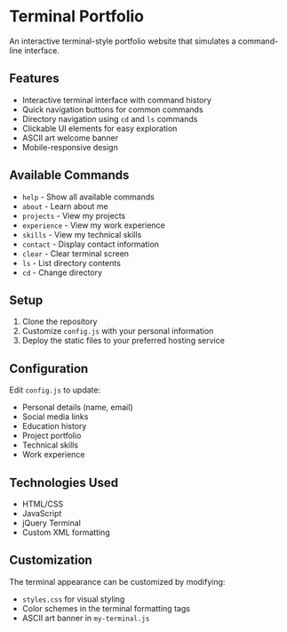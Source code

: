 # Terminal Portfolio

An interactive terminal-style portfolio website that simulates a command-line interface.

## Features

- Interactive terminal interface with command history
- Quick navigation buttons for common commands
- Directory navigation using `cd` and `ls` commands
- Clickable UI elements for easy exploration
- ASCII art welcome banner
- Mobile-responsive design

## Available Commands

- `help` - Show all available commands
- `about` - Learn about me
- `projects` - View my projects
- `experience` - View my work experience
- `skills` - View my technical skills
- `contact` - Display contact information
- `clear` - Clear terminal screen
- `ls` - List directory contents
- `cd` - Change directory

## Setup

1. Clone the repository
2. Customize `config.js` with your personal information
3. Deploy the static files to your preferred hosting service

## Configuration

Edit `config.js` to update:

- Personal details (name, email)
- Social media links
- Education history
- Project portfolio
- Technical skills
- Work experience

## Technologies Used

- HTML/CSS
- JavaScript
- jQuery Terminal
- Custom XML formatting

## Customization

The terminal appearance can be customized by modifying:

- `styles.css` for visual styling
- Color schemes in the terminal formatting tags
- ASCII art banner in `my-terminal.js`
